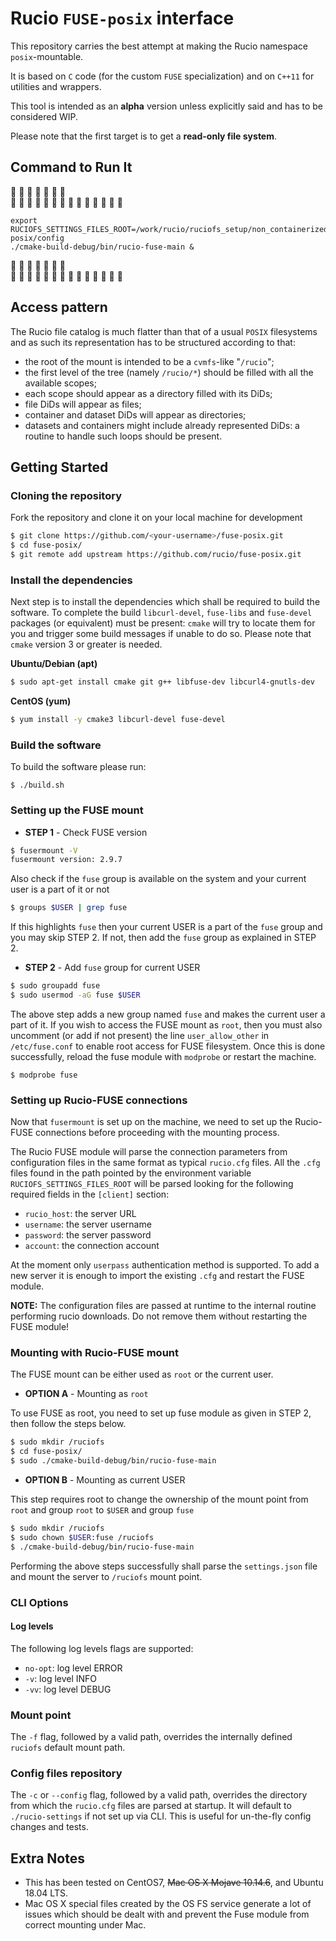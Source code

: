 # Rucio `FUSE-posix` interface

This repository carries the best attempt at making the Rucio namespace `posix`-mountable.

It is based on `C` code (for the custom `FUSE` specialization) and on `C++11` for utilities and wrappers.

This tool is intended as an **alpha** version unless explicitly said and has to be considered WIP.

Please note that the first target is to get a **read-only file system**.

## Command to Run It

:red_circle:	:red_circle:	:red_circle:	:red_circle:	:red_circle:	:red_circle:	:red_circle:	
:red_circle:	:red_circle:	:red_circle:	:red_circle:	:red_circle:	:red_circle:	:red_circle:
:red_circle:	:red_circle:	:red_circle:	:red_circle:	:red_circle:	:red_circle:	:red_circle:


```
export RUCIOFS_SETTINGS_FILES_ROOT=/work/rucio/ruciofs_setup/non_containerized/fuse-posix/config
./cmake-build-debug/bin/rucio-fuse-main &
```
:red_circle:	:red_circle:	:red_circle:	:red_circle:	:red_circle:	:red_circle:	:red_circle:	
:red_circle:	:red_circle:	:red_circle:	:red_circle:	:red_circle:	:red_circle:	:red_circle:
:red_circle:	:red_circle:	:red_circle:	:red_circle:	:red_circle:	:red_circle:	:red_circle:



## Access pattern
The Rucio file catalog is much flatter than that of a usual `POSIX` filesystems and as such its representation has to be structured according to that:

- the root of the mount is intended to be a `cvmfs`-like "`/rucio`";
- the first level of the tree (namely `/rucio/*`) should be filled with all the available scopes;
- each scope should appear as a directory filled with its DiDs;
- file DiDs will appear as files;
- container and dataset DiDs will appear as directories;
- datasets and containers might include already represented DiDs: a routine to handle such loops should be present.

## Getting Started

### Cloning the repository
Fork the repository and clone it on your local machine for development

```BASH
$ git clone https://github.com/<your-username>/fuse-posix.git
$ cd fuse-posix/
$ git remote add upstream https://github.com/rucio/fuse-posix.git
```

### Install the dependencies
Next step is to install the dependencies which shall be required to build the software.
To complete the build `libcurl-devel`, `fuse-libs` and `fuse-devel` packages (or equivalent) must be present:
`cmake` will try to locate them for you and trigger some build messages if unable to do so.
Please note that `cmake` version 3 or greater is needed.

**Ubuntu/Debian (apt)**

```BASH
$ sudo apt-get install cmake git g++ libfuse-dev libcurl4-gnutls-dev
```

**CentOS (yum)**

```BASH
$ yum install -y cmake3 libcurl-devel fuse-devel
```

### Build the software
To build the software please run:

```[shell]
$ ./build.sh
```

### Setting up the FUSE mount

* **STEP 1** - Check FUSE version

```BASH
$ fusermount -V
fusermount version: 2.9.7
```

Also check if the `fuse` group is available on the system and your current user is a part of it or not

```BASH
$ groups $USER | grep fuse
```

If this highlights `fuse` then your current USER is a part of the `fuse` group and you may skip STEP 2. 
If not, then add the `fuse` group as explained in STEP 2.

* **STEP 2** - Add `fuse` group for current USER

```BASH
$ sudo groupadd fuse
$ sudo usermod -aG fuse $USER
```

The above step adds a new group named `fuse` and makes the current user a part of it. 
If you wish to access the FUSE mount as `root`, then you must also uncomment (or add if not present) the line `user_allow_other` in `/etc/fuse.conf` to enable root access for FUSE filesystem. 
Once this is done successfully, reload the fuse module with `modprobe` or restart the machine.

```
$ modprobe fuse
```

### Setting up Rucio-FUSE connections
Now that `fusermount` is set up on the machine, we need to set up the Rucio-FUSE connections before proceeding with the mounting process.

The Rucio FUSE module will parse the connection parameters from configuration files in the same format as typical `rucio.cfg` files. 
All the `.cfg` files found in the path pointed by the environment variable `RUCIOFS_SETTINGS_FILES_ROOT` will be parsed looking for the following required fields in the `[client]` section:
 - `rucio_host`: the server URL
 - `username`: the server username
 - `password`: the server password
 - `account`: the connection account

At the moment only `userpass` authentication method is supported.
To add a new server it is enough to import the existing `.cfg` and restart the FUSE module.

**NOTE:** The configuration files are passed at runtime to the internal routine performing rucio downloads. Do not remove them without restarting the FUSE module!

### Mounting with Rucio-FUSE mount
The FUSE mount can be either used as `root` or the current user.

* **OPTION A** - Mounting as `root`

To use FUSE as root, you need to set up fuse module as given in STEP 2, then follow the steps below.

```BASH
$ sudo mkdir /ruciofs
$ cd fuse-posix/
$ sudo ./cmake-build-debug/bin/rucio-fuse-main
```

* **OPTION B** - Mounting as current USER

This step requires root to change the ownership of the mount point from `root` and group `root` to `$USER` and group `fuse`

```BASH
$ sudo mkdir /ruciofs
$ sudo chown $USER:fuse /ruciofs
$ ./cmake-build-debug/bin/rucio-fuse-main
```

Performing the above steps successfully shall parse the `settings.json` file and mount the server to `/ruciofs` mount point.

### CLI Options

#### Log levels
The following log levels flags are supported:
* `no-opt`: log level ERROR
* `-v`: log level INFO
* `-vv`: log level DEBUG

### Mount point
The `-f` flag, followed by a valid path, overrides the internally defined `ruciofs` default mount path.

### Config files repository
The `-c` or `--config` flag, followed by a valid path, overrides the directory from which the `rucio.cfg` files are parsed at startup.
It will default to `./rucio-settings` if not set up via CLI.
This is useful for un-the-fly config changes and tests.

## Extra Notes

* This has been tested on CentOS7, ~~Mac OS X Mojave 10.14.6~~, and Ubuntu 18.04 LTS.
* Mac OS X special files created by the OS FS service generate a lot of issues which should be dealt with and prevent the Fuse module from correct mounting under Mac.
